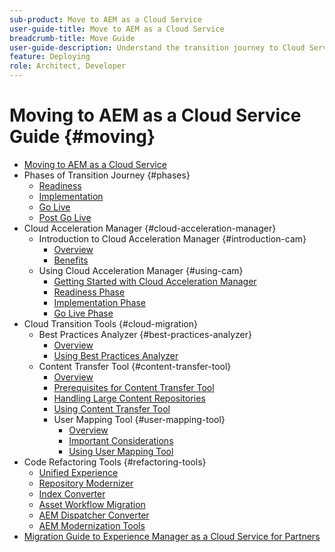 ```yaml
---
sub-product: Move to AEM as a Cloud Service
user-guide-title: Move to AEM as a Cloud Service
breadcrumb-title: Move Guide
user-guide-description: Understand the transition journey to Cloud Service.
feature: Deploying
role: Architect, Developer
---
```


# Moving to AEM as a Cloud Service Guide {#moving}

+ [Moving to AEM as a Cloud Service](/help/journey-migration/home.md)
+ Phases of Transition Journey {#phases}
  + [Readiness](/help/journey-migration/migration-readiness.md)
  + [Implementation](/help/journey-migration/migration-implementation.md)
  + [Go Live](/help/journey-migration/migration-go-live.md)
  + [Post Go Live](/help/journey-migration/migration-post-go-live.md)
+ Cloud Acceleration Manager {#cloud-acceleration-manager}
  + Introduction to Cloud Acceleration Manager {#introduction-cam}
    + [Overview](/help/journey-migration/cloud-acceleration-manager/introduction/overview-cam.md)
    + [Benefits](/help/journey-migration/cloud-acceleration-manager/introduction/benefits-cam.md)
  + Using Cloud Acceleration Manager {#using-cam}
    + [Getting Started with Cloud Acceleration Manager](/help/journey-migration/cloud-acceleration-manager/using-cam/getting-started-cam.md)
    + [Readiness Phase](/help/journey-migration/cloud-acceleration-manager/using-cam/cam-readiness-phase.md)
    + [Implementation Phase](/help/journey-migration/cloud-acceleration-manager/using-cam/cam-implementation-phase.md)
    + [Go Live Phase](/help/journey-migration/cloud-acceleration-manager/using-cam/cam-golive-phase.md)
+ Cloud Transition Tools {#cloud-migration}
  + Best Practices Analyzer {#best-practices-analyzer}
    + [Overview](/help/journey-migration/best-practices-analyzer/overview-best-practices-analyzer.md)
    + [Using Best Practices Analyzer](/help/journey-migration/best-practices-analyzer/using-best-practices-analyzer.md)
  + Content Transfer Tool {#content-transfer-tool}
    + [Overview](/help/journey-migration/content-transfer-tool/overview-content-transfer-tool.md)
    + [Prerequisites for Content Transfer Tool](/help/journey-migration/content-transfer-tool/prerequisites-content-transfer-tool.md)
    + [Handling Large Content Repositories](/help/journey-migration/content-transfer-tool/handling-large-content-repositories.md)
    + [Using Content Transfer Tool](/help/journey-migration/content-transfer-tool/using-content-transfer-tool.md)
    + User Mapping Tool {#user-mapping-tool}
      + [Overview](/help/journey-migration/content-transfer-tool/user-mapping-tool/overview-user-mapping-tool.md)
      + [Important Considerations](/help/journey-migration/content-transfer-tool/user-mapping-tool/considerations-user-mapping-tool.md)
      + [Using User Mapping Tool](/help/journey-migration/content-transfer-tool/user-mapping-tool/using-user-mapping-tool.md)
+ Code Refactoring Tools {#refactoring-tools}
  + [Unified Experience](/help/journey-migration/unified-experience.md)
  + [Repository Modernizer](/help/journey-migration/refactoring-tools/repo-modernizer.md)
  + [Index Converter](/help/journey-migration/refactoring-tools/index-converter.md)
  + [Asset Workflow Migration](/help/journey-migration/moving-to-aem-assets/asset-workflow-migration-tool.md)
  + [AEM Dispatcher Converter](/help/journey-migration/refactoring-tools/dispatcher-transformation-utility-tools.md)
  + [AEM Modernization Tools](/help/journey-migration/refactoring-tools/aem-modernization-tools.md)
+ [Migration Guide to Experience Manager as a Cloud Service for Partners](/help/journey-migration/getting-started.md)
